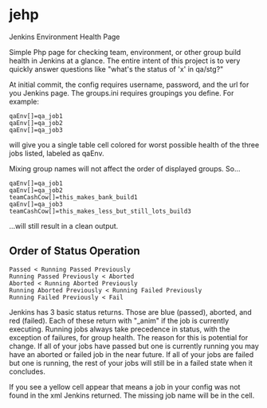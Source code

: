 jehp
====

Jenkins Environment Health Page

Simple Php page for checking team, environment, or other group build health in Jenkins at a glance.
The entire intent of this project is to very quickly answer questions like "what's the status of 'x' in qa/stg?"

At initial commit, the config requires username, password, and the url for you Jenkins page.
The groups.ini requires groupings you define. For example:
```
qaEnv[]=qa_job1
qaEnv[]=qa_job2
qaEnv[]=qa_job3
```
will give you a single table cell colored for worst possible health of the three jobs listed, labeled as qaEnv.

Mixing group names will not affect the order of displayed groups. So...
```
qaEnv[]=qa_job1
qaEnv[]=qa_job2
teamCashCow[]=this_makes_bank_build1
qaEnv[]=qa_job3
teamCashCow[]=this_makes_less_but_still_lots_build3
```
...will still result in a clean output.

Order of Status Operation
-------------------------
```
Passed < Running Passed Previously
Running Passed Previously < Aborted
Aborted < Running Aborted Previously
Running Aborted Previously < Running Failed Previously 
Running Failed Previously < Fail
```

Jenkins has 3 basic status returns. Those are blue (passed), aborted, and red (failed). Each of these return with "_anim" if the job is currently executing.
Running jobs always take precedence in status, with the exception of failures, for group health. The reason for this is potential for change. If all of your jobs have passed but one is currently running you may have an aborted or failed job in the near future. If all of your jobs are failed but one is running, the rest of your jobs will still be in a failed state when it concludes.

If you see a yellow cell appear that means a job in your config was not found in the xml Jenkins returned. The missing job name will be in the cell.
